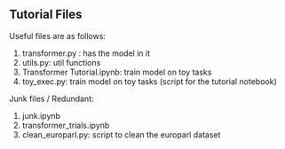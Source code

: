## Tutorial Files

Useful files are as follows:
  1. transformer.py : has the model in it
  2. utils.py: util functions
  3. Transformer Tutorial.ipynb: train model on toy tasks
  4. toy_exec.py: train model on toy tasks (script for the tutorial notebook)
  
Junk files / Redundant:
  1. junk.ipynb
  2. transformer_trials.ipynb
  3. clean_europarl.py: script to clean the europarl dataset

